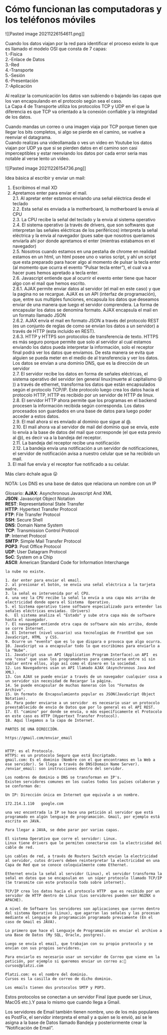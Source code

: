 # Cómo funcionan las computadoras y los teléfonos móviles
![[Pasted image 20211226154611.png]]


Cuando los datos viajan por la red para identificar el proceso existe lo que es llamado el modelo OSI que consta de 7 capas:  
1.-Fisica  
2.-Enlace de Datos  
3.-Red  
4.-Transporte  
5.-Sesión  
6.-Presentación  
7.-Aplicación

Al realizar la comunicación los datos van subiendo o bajando las capas que los van encapsulando en el protocolo según sea el caso.  
La Capa 4 de Transporte utiliza los protocolos TCP y UDP en el que la diferencia es que TCP va orientado a la conexión confiable y la integridad de los datos.

Cuando mandas un correo o una imagen viaja por TCP porque tienen que llegar los bits completos, si algo se pierde en el camino, se vuelve a reenviar el datagrama.  
Cuando realizas una videollamada o ves un video en Youtube los datos viajan por UDP ya que si se pierden datos en el camino son casi imperceptibles y estar reenviando los datos por cada error seria mas notable al verse lento un video.

![[Pasted image 20211226154736.png]]


Idea básica al escribir y enviar un mail:

1.  Escribimos el mail XD
2.  Apretamos enter para enviar el mail.  
    2.1. Al apretar enter estamos enviando una señal eléctrica desde el teclado  
    2.2. Esta señal es enviada a la motherboard, la motherboard la envia al CPU  
    2.3. La CPU recibe la señal del teclado y la envia al sistema operativo  
    2.4. El sistema operativo (a través de drivers, que son softwares que interpretan las señales eléctricas de los periféricos) interpreta la señal eléctrica y la envía al navegador (pues sabe que nosotros queriamos enviarla ahí por donde apretamos el enter (mientras estabamos en el navegador)  
    2.5. Nosotros cuando estamos en una pestaña de chrome en realidad estamos en un html, un html posee uno o varios script, y ahí un script que esta preparado para hacer algo al momento de pulsar la tecla enter (al momento que ocurra el evento “Pulsar tecla enter”), el cual va a hacer pues hemos apretado a tecla enter.  
    2.6. Javascript entiende que al ocurrir el evento enter tiene que hacer algo con el mail que hemos escrito.  
    2.6.1. AJAX permite enviar datos al servidor (el mail en este caso) y que la pagina no se recargue. AJAX es un API (interfaz de programación), que, entre sus multiples funciones, encapsula los datos que deseamos enviar de una manera que luego el servidor comprendera. La forma de encapsular los datos se denomina formato. AJAX encapsula el mail en un formato llamado JSON  
    2.6.2. AJAX envía el mail en formato JSON a través del protocolo REST (es un conjunto de reglas de como se envían los datos a un servidor) a través de HTTP (esta incluido en REST).  
    2.6.3. HTTP y HTTPS son protocolos de transferencia de texto. HTTPS es más seguro porque permite que solo al servidor al cual estamos enviando los datos pueda interpretar la información, solo el receptor final podrá ver los datos que enviamos. De esta manera se evita que alguien se pueda meter en el medio de al transferencia y ver los datos. Los datos se envían a una dominio DNS, que es la dirección de un servidor  
    2.7. El servidor recibe los datos en forma de señales eléctricas, el sistema operativo del servidor (en general linux(muerte al capitalismo 😛 )) a través de ethernet, transforma los datos que están encapsulados según el protocolo TCP/IP. Este protocolo luego crea los datos hacia el protocolo HTTP, HTTP es recibido por un servidor de HTTP de linux.  
    2.8. El servidor HTTP ahora permite que los programas en el backend procesen la información recibida según corresponda. Los datos procesados son guardados en una base de datos para luego poder acceder a estos datos.  
    2.9. El mail ahora si es enviado al dominio que sigue al @.  
    2.10. El mail ahora va al servidor de mail del dominio que se envía, este lo envía a la base de datos del mail que corresponde (el que esta previo al @), es decir va a la bandeja del receptor.  
    2.11. La bandeja del receptor recibe una notificación  
    2.12. La bandeja envía una notificación a un servidor de notificaciones, el servidor de notificación avisa a nuestro celular que se ha recibido un mail.
3.  El mail fue envía y el receptor fue notificado a su celular.

Más claro échale agua 😛

NOTA: Los DNS es una base de datos que relaciona un nombre con un IP

Glosario:
**AJAX**: Asynchronous Javascript And XML  
**JSON**: Javascript Object Notation  
**REST**: Representational State Transfer  
**HTTP**: Hypertext Transfer Protocol  
**FTP**: File Transfer Protocol  
**SSH**: Secure Shell  
**DNS**: Domain Name System  
**TCP**: Transmission Control Protocol  
**IP**: Internet Protocol  
**SMTP**: Simple Mail Transfer Protocol  
**POP3**: Post Office Protocol  
**UDP**: User Datagram Protocol  
**SoC**: System on a Chip  
**ASCII**: American Standard Code for Information Interchange

```
la nube no existe.

1. dar enter para enviar el email.
2. al presionar el botón, se envía una señal eléctrica a la tarjeta madre.
3. la señal es intervenida por el CPU.
4. una vez la CPU recibe la señal la envía a una capa más arriba de electricidad donde opera el Sistema  Operativo.
5. el Sistema operativo tiene software especializado para entender las señales eléctricas enviadas. (Drivers)
6.  El sistema analiza el "Estado" y sube otra capa más de software hasta el navegador.
7. El navegador entiende otra capa de software aún más arriba, donde se corre Internet.
8. El Internet (nivel usuario) usa tecnologías de FrontEnd que son JavaScript, HTML  y CSS.
9. Ocurre un "evento" que es lo que dispara o provoca que algo ocurra.
10. JavaScript va a encapsular todo lo que escribimos para enviarlo a la "Nube".
11. JavaScript usa un API (Application Program Interface).un API  es una "cosa" que usan los programadores para comunicarse entre sí sin hablar entre ellos, algo así como el dinero en la sociedad.
12. Los Navegadores usan un API llamado AJAX (Asynchronous Java And XML).
13. Con AJAX se puede enviar a través de un navegador cualquier cosa a un servidor sin necesidad de Recargar la página.  
14. Se puede encapsular de muchas maneras con los "Formatos de Archivo".
15. Un formato de Encapsulamiento popular es JSON(JavaScript Object Notation).
16. Para poder enviarse a un servidor  es necesario usar un protocolo preestablecido de envío de Datos que por lo general es el API REST.
17. El "camino" por donde se envía, o más específicamente el Protocolo en este caso es HTTP (Hypertext Transfer Protocol).
18. Aquí llegamos a la capa de Internet.

PARTES DE UNA DIRECCIÓN.

https://gmail.com/enviar_email


HTTP: es el Protocolo.
HTTPS: es un protocolo Seguro que está Encriptado.
gmail.com: Es el dominio (Nombre con el que encontramos en la Web a ese servidor). Se llega a través de DNS(Domain Name Server).
/enviar_email: son instrucciones dentro del servidor. 

Los nombres de dominio o DNS se transforman en IP's.
Existen servidores comunes en los cuales todos los países colaboran y se conforman de:

Un IP: Dirección única en Internet que equivale a un nombre.

172.214.1.110	google.com
 
una vez encontrada la IP se hace una petición al servidor que está programado en algún lenguaje de programación. Gmail, por ejemplo está escrito en JAVA.

Para llegar a JAVA, se debe parar por varias capas. 

El sistema Operativo que corre el servidor: Linux.
Linux tiene drivers que le permiten conectarse con la electricidad del cable de red.

Los cables de red, a través de Routers Switch envían la electricidad al servidor, cutos drivers deben reinterpretar la electricidad en una Capa de Red que se conoce coloquialmente como Ethernet.  

Ethernet envía la señal al servidor (Linux), el servidor transforma la señal en datos que se encapsulan en  un súper protocolo llamado TCP/IP (Se transmite con este protocolo todo sobre internet).

TCP/IP crea los datos hacía el protocolo HTTP  que es recibido por un servidor de HTTP dentro de Linux (Los servidores pueden ser NGINX o APACHE).  

A nivel de Software los servidores son aplicaciones que corren dentro del sistema Operativo (Linux), que agarran las señales y las procesan mediante el Lenguaje de programación programado previamente (En el caso de Gmail es JAVA).

Lo primero que hace el Lenguaje de Programación es enviar el archivo a una Base de Datos (My SQL, Oracle, postgres).

Luego se envía el email, que trabajan con su propio protocolo y se envían con sus propios servidores.

Para enviarlo es necesario usar un servidor de Correo que viene en la petición, por ejemplo si queremos enviar un correo a:
cursos@platzi.com

Platzi.com: es el nombre del dominio.
Cursos es la casilla de correo de dicho dominio.

Los emails tienen dos protocolos SMTP y POP3.
```

Estos protocolos se conectan a un servidor Final (que puede ser Linux, MacOS etc.).Y pasa lo mismo que cuando llega a Gmail.

Los servidores de Email también tienen nombre, uno de los más populares es PostFix, el servidor interpreta el email y a quien se lo envió, así se le asigna a la base de Datos llamado Bandeja y posteriormente crear la “Notificación de Email”.
